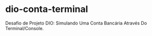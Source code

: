 # dio-conta-terminal
Desafio de Projeto DIO: Simulando Uma Conta Bancária Através Do Terminal/Console.
